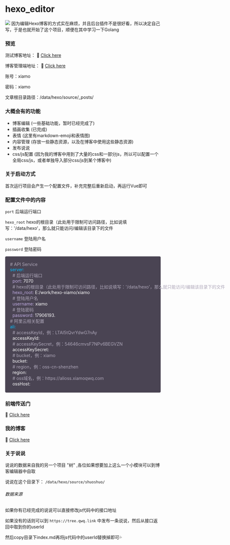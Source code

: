 # hexo_editor
<img src="https://xiamo.oss-accelerate.aliyuncs.com/xiamo/WordPress/2021/12/20211220154336504.png" />
因为编辑Hexo博客的方式实在麻烦，并且后台插件不是很好看，所以决定自己写，于是也就开始了这个项目，顺便在其中学习一下Golang 

### 预览
测试博客地址： 🔗 [Click here](http://demo.hexo.xiamoqwq.com)

博客管理端地址： 🔗 [Click here](http://admin.hexo.xiamoqwq.com)

账号：xiamo

密码：xiamo

文章根目录路径：/data/hexo/source/_posts/

### 大概会有的功能
- 博客编辑 (一些基础功能，暂时已经完成了)
- 插画收集 (已完成)
- 表情 (这里有markdown-emoji和表情图)
- 内容管理 (存放一些静态资源，以及在博客中使用这些静态资源)
- 发布说说
- css/js配置 (因为我的博客中用到了大量的css和一部分js，所以可以配置一个全局css/js，或者单独导入部分css/js到某个博客中)

### 关于启动方式
首次运行项目会产生一个配置文件，补充完整后重新启动，再运行Vue即可

### 配置文件中的内容
`port`  后端运行端口

`hexo_root`  hexo的根目录（此处用于限制可访问路径，比如说填写：'/data/hexo'，那么就只能访问/编辑该目录下的文件

`username`  登陆用户名

`password`  登陆密码

<div class="test" style="white-space: pre;background-color: #4A4453;color: black;border-radius: 4px;color: white;padding-bottom: 20px">
    <span style="color: #AFA8BA;"># API Service</span>
    <span style="color: deepskyblue">server:</span>
      <span style="color: #AFA8BA;"># 后端运行端口</span>
      <span style="color: #C1ADE3;">port:</span> 7070
      <span style="color: #AFA8BA;"># hexo的根目录（此处用于限制可访问路径，比如说填写：'/data/hexo'，那么就只能访问/编辑该目录下的文件</span>
      <span style="color: #C1ADE3;">hexo_root:</span> E:/work/hexo-xiamo/xiamo
      <span style="color: #AFA8BA;"># 登陆用户名</span>
      <span style="color: #C1ADE3;">username:</span> xiamo
      <span style="color: #AFA8BA;"># 登陆密码</span>
      <span style="color: #C1ADE3;">password:</span> 17906193.
    <span style="color: #AFA8BA;"># 阿里云相关配置</span>
    <span style="color: deepskyblue">ali:</span>
      <span style="color: #AFA8BA;"># accessKeyId，例：LTAI5tQvrYdwG7nAy</span>
      accessKeyId: 
      <span style="color: #AFA8BA;"># accessKeySecret，例：54646cmvsF7NPv6BEGVZN</span>
      accessKeySecret: 
      <span style="color: #AFA8BA;"># bucket，例：xiamo</span>
      bucket: 
      <span style="color: #AFA8BA;"># region，例：oss-cn-shenzhen</span>
      region: 
      <span style="color: #AFA8BA;"># oss域名，例：https://alioss.xiamoqwq.com</span>
      ossHost: 
</div>


### 前端传送门
🔗 [Click here](https://github.com/xm17906193/hexo_editor_vue)

### 我的博客
🔗 [Click here](https://qwq.link)

### 关于说说
说说的数据来自我的另一个项目 "树" ,各位如果想要加上这么一个小模块可以到博客编辑器中自取

说说在这个目录下： `/data/hexo/source/shuoshuo/`

###### 数据来源
如果你有已经完成的说说可以直接修改js代码中的接口地址

如果没有的话则可以到 `https://tree.qwq.link` 中发布一条说说，然后从接口返回中取到你的userId

然后copy目录下index.md再将js代码中的userId替换掉即可💦

